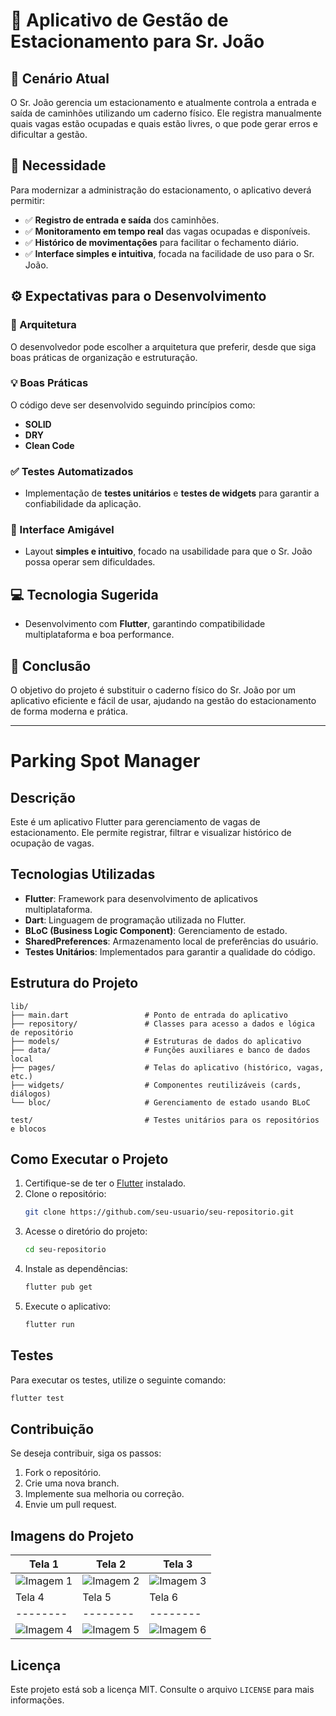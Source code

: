 # 🚗 Aplicativo de Gestão de Estacionamento para Sr. João

## 📌 Cenário Atual

O Sr. João gerencia um estacionamento e atualmente controla a entrada e saída de caminhões utilizando um caderno físico. Ele registra manualmente quais vagas estão ocupadas e quais estão livres, o que pode gerar erros e dificultar a gestão.

## 🎯 Necessidade

Para modernizar a administração do estacionamento, o aplicativo deverá permitir:

- ✅ **Registro de entrada e saída** dos caminhões.
- ✅ **Monitoramento em tempo real** das vagas ocupadas e disponíveis.
- ✅ **Histórico de movimentações** para facilitar o fechamento diário.
- ✅ **Interface simples e intuitiva**, focada na facilidade de uso para o Sr. João.

## ⚙️ Expectativas para o Desenvolvimento

### 📂 Arquitetura
O desenvolvedor pode escolher a arquitetura que preferir, desde que siga boas práticas de organização e estruturação.

### 💡 Boas Práticas
O código deve ser desenvolvido seguindo princípios como:
- **SOLID**
- **DRY**
- **Clean Code**

### ✅ Testes Automatizados
- Implementação de **testes unitários** e **testes de widgets** para garantir a confiabilidade da aplicação.

### 🎨 Interface Amigável
- Layout **simples e intuitivo**, focado na usabilidade para que o Sr. João possa operar sem dificuldades.

## 💻 Tecnologia Sugerida
- Desenvolvimento com **Flutter**, garantindo compatibilidade multiplataforma e boa performance.

## 📌 Conclusão
O objetivo do projeto é substituir o caderno físico do Sr. João por um aplicativo eficiente e fácil de usar, ajudando na gestão do estacionamento de forma moderna e prática.

-------------------------------------------------------------------------


# Parking Spot Manager

## Descrição

Este é um aplicativo Flutter para gerenciamento de vagas de estacionamento. Ele permite registrar, filtrar e visualizar histórico de ocupação de vagas.

## Tecnologias Utilizadas

- **Flutter**: Framework para desenvolvimento de aplicativos multiplataforma.
- **Dart**: Linguagem de programação utilizada no Flutter.
- **BLoC (Business Logic Component)**: Gerenciamento de estado.
- **SharedPreferences**: Armazenamento local de preferências do usuário.
- **Testes Unitários**: Implementados para garantir a qualidade do código.

## Estrutura do Projeto

```
lib/
├── main.dart                 # Ponto de entrada do aplicativo
├── repository/               # Classes para acesso a dados e lógica de repositório
├── models/                   # Estruturas de dados do aplicativo
├── data/                     # Funções auxiliares e banco de dados local
├── pages/                    # Telas do aplicativo (histórico, vagas, etc.)
├── widgets/                  # Componentes reutilizáveis (cards, diálogos)
└── bloc/                     # Gerenciamento de estado usando BLoC

test/                         # Testes unitários para os repositórios e blocos
```

## Como Executar o Projeto

1. Certifique-se de ter o [Flutter](https://flutter.dev/docs/get-started/install) instalado.
2. Clone o repositório:
   ```sh
   git clone https://github.com/seu-usuario/seu-repositorio.git
   ```
3. Acesse o diretório do projeto:
   ```sh
   cd seu-repositorio
   ```
4. Instale as dependências:
   ```sh
   flutter pub get
   ```
5. Execute o aplicativo:
   ```sh
   flutter run
   ```

## Testes

Para executar os testes, utilize o seguinte comando:

```sh
flutter test
```

## Contribuição

Se deseja contribuir, siga os passos:

1. Fork o repositório.
2. Crie uma nova branch.
3. Implemente sua melhoria ou correção.
4. Envie um pull request.

## Imagens do Projeto

| Tela 1 | Tela 2 | Tela 3 |
|--------|--------|--------|
| ![Imagem 1](https://github.com/user-attachments/assets/14d94b71-f733-48e1-b7a9-e6a12638d8d0) | ![Imagem 2](https://github.com/user-attachments/assets/86fa493f-e25a-46af-b04d-2291bf9689b9) | ![Imagem 3](https://github.com/user-attachments/assets/d0248bee-1b83-499a-a76f-74cd44ab556f) |
| Tela 4 | Tela 5 | Tela 6 |
|--------|--------|--------|
| ![Imagem 4](https://github.com/user-attachments/assets/005ed124-417a-437a-8abe-f50bf512e8d6) | ![Imagem 5](https://github.com/user-attachments/assets/6d7144fd-d2dc-4e11-8c33-71777fb3aa47) | ![Imagem 6](https://github.com/user-attachments/assets/a6b14906-8e41-44f9-9645-756ca6b7a7b5) |

## Licença

Este projeto está sob a licença MIT. Consulte o arquivo `LICENSE` para mais informações.

